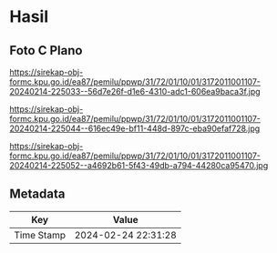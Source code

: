 # Hasil

## Foto C Plano

https://sirekap-obj-formc.kpu.go.id/ea87/pemilu/ppwp/31/72/01/10/01/3172011001107-20240214-225033--56d7e26f-d1e6-4310-adc1-606ea9baca3f.jpg

https://sirekap-obj-formc.kpu.go.id/ea87/pemilu/ppwp/31/72/01/10/01/3172011001107-20240214-225044--616ec49e-bf11-448d-897c-eba90efaf728.jpg

https://sirekap-obj-formc.kpu.go.id/ea87/pemilu/ppwp/31/72/01/10/01/3172011001107-20240214-225052--a4692b61-5f43-49db-a794-44280ca95470.jpg


## Metadata

| Key        | Value               |
| ---------- | ------------------- |
| Time Stamp | 2024-02-24 22:31:28 |



